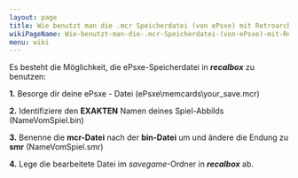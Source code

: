 ```yaml
---
layout: page
title: Wie benutzt man die .mcr Speicherdatei (von ePsxe) mit Retroarch PSX (DE)
wikiPageName: Wie-benutzt-man-die-.mcr-Speicherdatei-(von-ePsxe)-mit-Retroarch-PSX-(DE)
menu: wiki
---
```


Es besteht die Möglichkeit, die ePsxe-Speicherdatei in **_recalbox_** zu benutzen:  
  
**1.** Besorge dir deine ePsxe - Datei (ePsxe\memcards\your_save.mcr)  
  
**2.** Identifiziere den **EXAKTEN** Namen deines Spiel-Abbilds (NameVomSpiel.bin)  
  
**3.** Benenne die **mcr-Datei** nach der **bin-Datei** um und ändere die Endung zu **smr** (NameVomSpiel.smr)  
  
**4.** Lege die bearbeitete Datei im _savegame_-Ordner in **_recalbox_** ab.  
